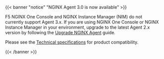 {{< banner "notice" "NGINX Agent 3.0 is now available" >}}


F5 NGINX One Console and NGINX Instance Manager (NIM) do not currently support Agent 3.x. If you are using NGINX One Console or NGINX Instance Manager in your environment, upgrade to the latest Agent 2.x version by following the [Upgrade NGINX Agent](/nginx-agent/installation-upgrade/upgrade/) guide.

Please see the [Technical specifications](/nginx-agent/technical-specifications/) for product compatibility.


{{< /banner >}}